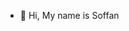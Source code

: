 - 👋 Hi, My name is Soffan
<!-- - 👀 I’m interested in PHP, Javascript, Flutter, Kotlin -->
<!-- - 🌱 I’m currently learning NodeJS, Golang -->
<!-- - 💞️ I’m looking to collaborate on ... -->
<!-- - 📫 How to reach me ... -->

<!---
soffanma28/soffanma28 is a ✨ special ✨ repository because its `README.md` (this file) appears on your GitHub profile.
You can click the Preview link to take a look at your changes.
--->
